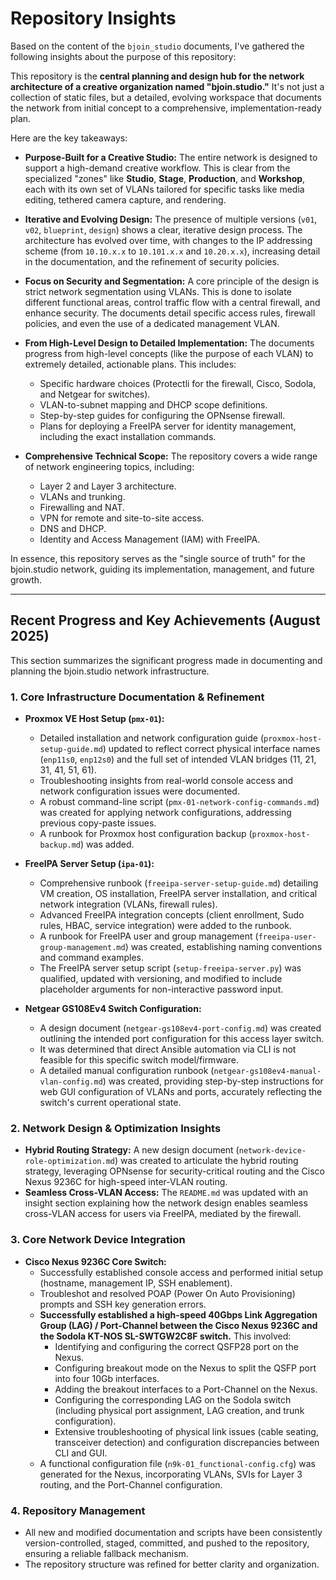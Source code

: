 # Repository Insights

Based on the content of the `bjoin_studio` documents, I've gathered the following insights about the purpose of this repository:

This repository is the **central planning and design hub for the network architecture of a creative organization named "bjoin.studio."** It's not just a collection of static files, but a detailed, evolving workspace that documents the network from initial concept to a comprehensive, implementation-ready plan.

Here are the key takeaways:

*   **Purpose-Built for a Creative Studio:** The entire network is designed to support a high-demand creative workflow. This is clear from the specialized "zones" like **Studio**, **Stage**, **Production**, and **Workshop**, each with its own set of VLANs tailored for specific tasks like media editing, tethered camera capture, and rendering.

*   **Iterative and Evolving Design:** The presence of multiple versions (`v01`, `v02`, `blueprint`, `design`) shows a clear, iterative design process. The architecture has evolved over time, with changes to the IP addressing scheme (from `10.10.x.x` to `10.101.x.x` and `10.20.x.x`), increasing detail in the documentation, and the refinement of security policies.

*   **Focus on Security and Segmentation:** A core principle of the design is strict network segmentation using VLANs. This is done to isolate different functional areas, control traffic flow with a central firewall, and enhance security. The documents detail specific access rules, firewall policies, and even the use of a dedicated management VLAN.

*   **From High-Level Design to Detailed Implementation:** The documents progress from high-level concepts (like the purpose of each VLAN) to extremely detailed, actionable plans. This includes:
    *   Specific hardware choices (Protectli for the firewall, Cisco, Sodola, and Netgear for switches).
    *   VLAN-to-subnet mapping and DHCP scope definitions.
    *   Step-by-step guides for configuring the OPNsense firewall.
    *   Plans for deploying a FreeIPA server for identity management, including the exact installation commands.

*   **Comprehensive Technical Scope:** The repository covers a wide range of network engineering topics, including:
    *   Layer 2 and Layer 3 architecture.
    *   VLANs and trunking.
    *   Firewalling and NAT.
    *   VPN for remote and site-to-site access.
    *   DNS and DHCP.
    *   Identity and Access Management (IAM) with FreeIPA.

In essence, this repository serves as the "single source of truth" for the bjoin.studio network, guiding its implementation, management, and future growth.

---

## Recent Progress and Key Achievements (August 2025)

This section summarizes the significant progress made in documenting and planning the bjoin.studio network infrastructure.

### 1. Core Infrastructure Documentation & Refinement

*   **Proxmox VE Host Setup (`pmx-01`):**
    *   Detailed installation and network configuration guide (`proxmox-host-setup-guide.md`) updated to reflect correct physical interface names (`enp11s0`, `enp12s0`) and the full set of intended VLAN bridges (11, 21, 31, 41, 51, 61).
    *   Troubleshooting insights from real-world console access and network configuration issues were documented.
    *   A robust command-line script (`pmx-01-network-config-commands.md`) was created for applying network configurations, addressing previous copy-paste issues.
    *   A runbook for Proxmox host configuration backup (`proxmox-host-backup.md`) was added.

*   **FreeIPA Server Setup (`ipa-01`):**
    *   Comprehensive runbook (`freeipa-server-setup-guide.md`) detailing VM creation, OS installation, FreeIPA server installation, and critical network integration (VLANs, firewall rules).
    *   Advanced FreeIPA integration concepts (client enrollment, Sudo rules, HBAC, service integration) were added to the runbook.
    *   A runbook for FreeIPA user and group management (`freeipa-user-group-management.md`) was created, establishing naming conventions and command examples.
    *   The FreeIPA server setup script (`setup-freeipa-server.py`) was qualified, updated with versioning, and modified to include placeholder arguments for non-interactive password input.

*   **Netgear GS108Ev4 Switch Configuration:**
    *   A design document (`netgear-gs108ev4-port-config.md`) was created outlining the intended port configuration for this access layer switch.
    *   It was determined that direct Ansible automation via CLI is not feasible for this specific switch model/firmware.
    *   A detailed manual configuration runbook (`netgear-gs108ev4-manual-vlan-config.md`) was created, providing step-by-step instructions for web GUI configuration of VLANs and ports, accurately reflecting the switch's current operational state.

### 2. Network Design & Optimization Insights

*   **Hybrid Routing Strategy:** A new design document (`network-device-role-optimization.md`) was created to articulate the hybrid routing strategy, leveraging OPNsense for security-critical routing and the Cisco Nexus 9236C for high-speed inter-VLAN routing.
*   **Seamless Cross-VLAN Access:** The `README.md` was updated with an insight section explaining how the network design enables seamless cross-VLAN access for users via FreeIPA, mediated by the firewall.

### 3. Core Network Device Integration

*   **Cisco Nexus 9236C Core Switch:**
    *   Successfully established console access and performed initial setup (hostname, management IP, SSH enablement).
    *   Troubleshot and resolved POAP (Power On Auto Provisioning) prompts and SSH key generation errors.
    *   **Successfully established a high-speed 40Gbps Link Aggregation Group (LAG) / Port-Channel between the Cisco Nexus 9236C and the Sodola KT-NOS SL-SWTGW2C8F switch.** This involved:
        *   Identifying and configuring the correct QSFP28 port on the Nexus.
        *   Configuring breakout mode on the Nexus to split the QSFP port into four 10Gb interfaces.
        *   Adding the breakout interfaces to a Port-Channel on the Nexus.
        *   Configuring the corresponding LAG on the Sodola switch (including physical port assignment, LAG creation, and trunk configuration).
        *   Extensive troubleshooting of physical link issues (cable seating, transceiver detection) and configuration discrepancies between CLI and GUI.
    *   A functional configuration file (`n9k-01_functional-config.cfg`) was generated for the Nexus, incorporating VLANs, SVIs for Layer 3 routing, and the Port-Channel configuration.

### 4. Repository Management

*   All new and modified documentation and scripts have been consistently version-controlled, staged, committed, and pushed to the repository, ensuring a reliable fallback mechanism.
*   The repository structure was refined for better clarity and organization.
